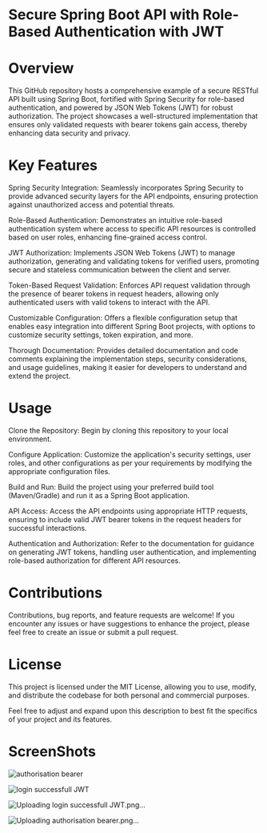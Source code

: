 # Secure Spring Boot API with Role-Based Authentication with JWT
# Overview
This GitHub repository hosts a comprehensive example of a secure RESTful API built using Spring Boot, fortified with Spring Security for role-based authentication, and powered by JSON Web Tokens (JWT) for robust authorization. The project showcases a well-structured implementation that ensures only validated requests with bearer tokens gain access, thereby enhancing data security and privacy.

# Key Features
Spring Security Integration: Seamlessly incorporates Spring Security to provide advanced security layers for the API endpoints, ensuring protection against unauthorized access and potential threats.


Role-Based Authentication: Demonstrates an intuitive role-based authentication system where access to specific API resources is controlled based on user roles, enhancing fine-grained access control.

JWT Authorization: Implements JSON Web Tokens (JWT) to manage authorization, generating and validating tokens for verified users, promoting secure and stateless communication between the client and server.

Token-Based Request Validation: Enforces API request validation through the presence of bearer tokens in request headers, allowing only authenticated users with valid tokens to interact with the API.

Customizable Configuration: Offers a flexible configuration setup that enables easy integration into different Spring Boot projects, with options to customize security settings, token expiration, and more.

Thorough Documentation: Provides detailed documentation and code comments explaining the implementation steps, security considerations, and usage guidelines, making it easier for developers to understand and extend the project.

# Usage
Clone the Repository: Begin by cloning this repository to your local environment.

Configure Application: Customize the application's security settings, user roles, and other configurations as per your requirements by modifying the appropriate configuration files.

Build and Run: Build the project using your preferred build tool (Maven/Gradle) and run it as a Spring Boot application.

API Access: Access the API endpoints using appropriate HTTP requests, ensuring to include valid JWT bearer tokens in the request headers for successful interactions.

Authentication and Authorization: Refer to the documentation for guidance on generating JWT tokens, handling user authentication, and implementing role-based authorization for different API resources.

# Contributions
Contributions, bug reports, and feature requests are welcome! If you encounter any issues or have suggestions to enhance the project, please feel free to create an issue or submit a pull request.

# License
This project is licensed under the MIT License, allowing you to use, modify, and distribute the codebase for both personal and commercial purposes.

Feel free to adjust and expand upon this description to best fit the specifics of your project and its features.

# ScreenShots
![authorisation bearer](https://github.com/swapniltake1/Secure-Spring-Boot-API-with-JWT-Authentication/assets/61576958/7dc88d35-b7c8-463c-bc73-b4e08986be2c)



![login successfull JWT](https://github.com/swapniltake1/Secure-Spring-Boot-API-with-JWT-Authentication/assets/61576958/e6880899-118a-4b5c-95cc-ebfd3ac0afcc)



![Uploading login successfull JWT.png…]()

![Uploading authorisation bearer.png…]()

